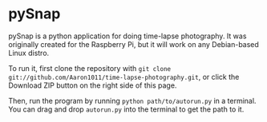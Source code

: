 pySnap
======================

pySnap is a python application for doing time-lapse photography. It was originally created for the Raspberry Pi, but it will work on any Debian-based Linux distro.


To run it, first clone the repository with `git clone git://github.com/Aaron1011/time-lapse-photography.git`, or click the Download ZIP button on the right side of this page.  

Then, run the program by running `python path/to/autorun.py` in a terminal. You can drag and drop `autorun.py` into the terminal to get the path to it.
